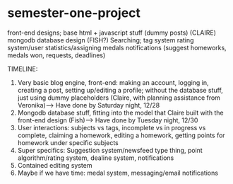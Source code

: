 semester-one-project
====================
front-end designs; base html + javascript stuff (dummy posts) (CLAIRE)
mongodb database design (FISH?)
Searching; tag system
rating system/user statistics/assigning medals
notifications (suggest homeworks, medals won, requests, deadlines) 

TIMELINE:
1. Very basic blog engine, front-end: making an account, logging in, creating a post, setting up/editing a profile; without the database stuff, just using dummy placeholders (Claire, with planning assistance from Veronika)--> Have done by Saturday night, 12/28
2. Mongodb database stuff, fitting into the model that Claire built with the front-end design (Fish)--> Have done by Tuesday night, 12/30
2. User interactions: subjects vs tags, incomplete vs in progress vs complete, claiming a homework, editing a homework, getting points for homework under specific subjects 
3. Super specifics: Suggestion system/newsfeed type thing, point algorithm/rating system, dealine system, notifications
4. Contained editing system 
5. Maybe if we have time: medal system, messaging/email notifications 


